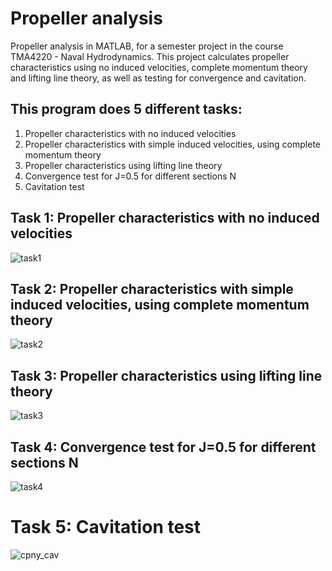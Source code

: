 # Propeller analysis
Propeller analysis in MATLAB, for a semester project in the course TMA4220 - Naval Hydrodynamics. This project calculates propeller characteristics using no induced velocities, complete momentum theory and lifting line theory, as well as testing for convergence and cavitation.

## This program does 5 different tasks:
1. Propeller characteristics with no induced velocities
2. Propeller characteristics with simple induced
   velocities, using complete momentum theory
3. Propeller characteristics using lifting line theory
4. Convergence test for J=0.5 for different sections N
5. Cavitation test



## Task 1: Propeller characteristics with no induced velocities
![task1](https://user-images.githubusercontent.com/78209756/184906377-5951604d-1d19-46e3-b388-ec7717a7a422.png)


## Task 2: Propeller characteristics with simple induced velocities, using complete momentum theory
![task2](https://user-images.githubusercontent.com/78209756/184906395-83b7fabe-aa80-4b85-9f70-4b2ba3f227c1.png)


## Task 3: Propeller characteristics using lifting line theory
![task3](https://user-images.githubusercontent.com/78209756/184906411-834352cb-0cd7-44ba-ab65-0793c603a2bf.png)


## Task 4: Convergence test for J=0.5 for different sections N
![task4](https://user-images.githubusercontent.com/78209756/184906425-d48cbced-e243-4203-8e2f-d9629b1d9dc7.png)


# Task 5: Cavitation test
![cpny_cav](https://user-images.githubusercontent.com/78209756/184907035-2b7fa97c-88df-435e-89a5-4f145228a328.png)
